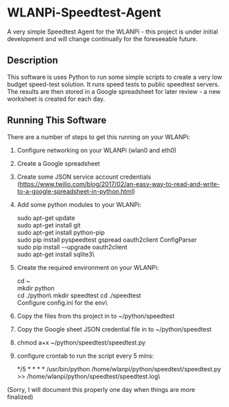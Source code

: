 # WLANPi-Speedtest-Agent

A very simple Speedtest Agent for the WLANPi - this project is under initial development and will change continually for the foreseeable future.

## Description

This software is uses Python to run some simple scripts to create a very low budget speed-test solution. It runs speed tests to public speedtest servers. The results are then stored in a Google spreadsheet for later review - a new worksheet is created for each day.


## Running This Software

There are a number of steps to get this running on your WLANPi:

 1. Configure networking on your WLANPi (wlan0 and eth0)
 2. Create a Google spreadsheet
 3. Create some JSON service account credentials (https://www.twilio.com/blog/2017/02/an-easy-way-to-read-and-write-to-a-google-spreadsheet-in-python.html)
 4. Add some python modules to your WLANPi:
    
    sudo apt-get update\
    sudo apt-get install git\
    sudo apt-get install python-pip\
    sudo pip install pyspeedtest gspread oauth2client ConfigParser\
    sudo pip install --upgrade oauth2client\
    sudo apt-get install sqlite3\
 5. Create the required environment on your WLANPi:
    
    cd ~\
    mkdir python\
    cd ./python\\
    mkdir speedtest
    cd ./speedtest\
    Configure config.ini for the env\
 6. Copy the files from ths project in to ~/python/speedtest
 7. Copy the Google sheet JSON credential file in to ~/python/speedtest
 8. chmod a+x ~/python/speedtest/speedtest.py
 7. configure crontab to run the script every 5 mins:
    
    */5 * * * * /usr/bin/python /home/wlanpi/python/speedtest/speedtest.py >> /home/wlanpi/python/speedtest/speedtest.log\

(Sorry, I will document this properly one day when things are more finalized)
    



